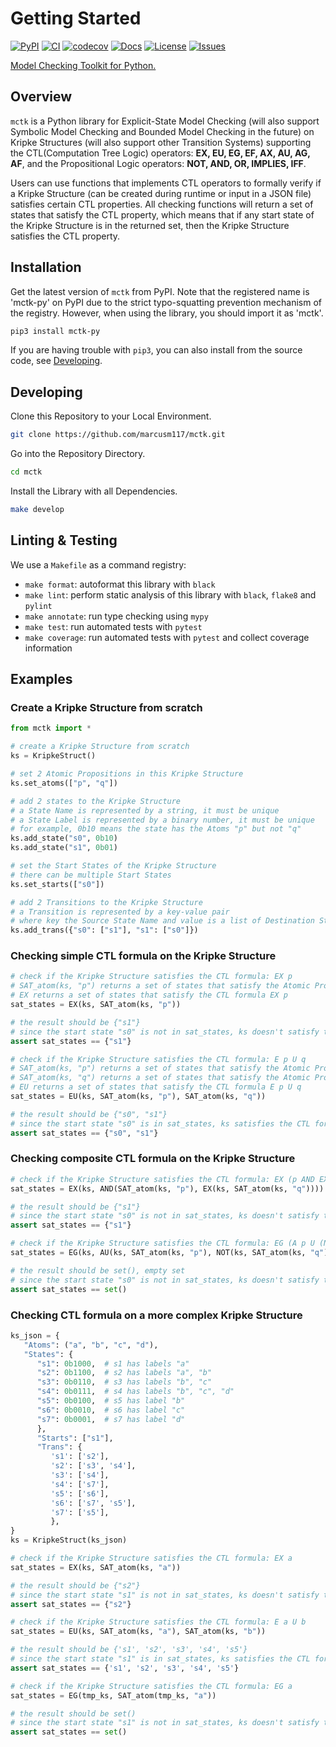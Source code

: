 # Getting Started

[![PyPI](https://img.shields.io/pypi/v/mctk-py?color=blue&label=PyPI)](https://pypi.org/project/mctk-py/) [![CI](https://github.com/marcusm117/mctk/workflows/CI/badge.svg?branch=dev)](https://github.com/marcusm117/mctk/actions?query=workflow%3A%22Build+Status%22) [![codecov](https://codecov.io/gh/marcusm117/mctk/branch/dev/graph/badge.svg)](https://codecov.io/gh/marcusm117/mctk) [![Docs](https://github.com/marcusm117/mctk/workflows/Docs/badge.svg?branch=dev)](https://marcusm117.github.io/mctk/) [![License](https://img.shields.io/badge/License-Apache_2.0-green)](https://github.com/marcusm117/mctk/blob/dev/LICENSE) [![Issues](https://img.shields.io/github/issues/marcusm117/FV_mctk?color=red&label=Issues)](https://github.com/marcusm117/mctk/issues)

[Model Checking Toolkit for Python.](https://marcusm117.github.io/mctk/)

## Overview

`mctk` is a Python library for Explicit-State Model Checking (will also support Symbolic Model Checking and Bounded Model Checking in the future) on Kripke Structures (will also support other Transition Systems) supporting the CTL(Computation Tree Logic) operators: **EX, EU, EG, EF, AX, AU, AG, AF**, and the Propositional Logic operators: **NOT, AND, OR, IMPLIES, IFF**.

Users can use functions that implements CTL operators to formally verify if a Kripke Structure (can be created during runtime or input in a JSON file) satisfies certain CTL properties. All checking functions will return a set of states that satisfy the CTL property, which means that if any start state of the Kripke Structure is in the returned set, then the Kripke Structure satisfies the CTL property.

## Installation

Get the latest version of `mctk` from PyPI. Note that the registered name is 'mctk-py' on PyPI due to the strict typo-squatting prevention mechanism of the registry. However, when using the library, you should import it as 'mctk'.

   ``` bash
   pip3 install mctk-py
   ```

If you are having trouble with `pip3`, you can also install from the source code, see [Developing](#developing).

## Developing

Clone this Repository to your Local Environment.

   ``` bash
   git clone https://github.com/marcusm117/mctk.git
   ```

Go into the Repository Directory.

   ``` bash
   cd mctk
   ```

Install the Library with all Dependencies.

   ``` bash
   make develop
   ```

## Linting & Testing

We use a `Makefile` as a command registry:

- `make format`: autoformat  this library with `black`
- `make lint`: perform static analysis of this library with `black`, `flake8` and `pylint`
- `make annotate`: run type checking using `mypy`
- `make test`: run automated tests with `pytest`
- `make coverage`: run automated tests with `pytest` and collect coverage information

## Examples

### Create a Kripke Structure from scratch

``` python
from mctk import *

# create a Kripke Structure from scratch
ks = KripkeStruct()

# set 2 Atomic Propositions in this Kripke Structure
ks.set_atoms(["p", "q"])

# add 2 states to the Kripke Structure
# a State Name is represented by a string, it must be unique
# a State Label is represented by a binary number, it must be unique
# for example, 0b10 means the state has the Atoms "p" but not "q"
ks.add_state("s0", 0b10)
ks.add_state("s1", 0b01)

# set the Start States of the Kripke Structure
# there can be multiple Start States
ks.set_starts(["s0"])

# add 2 Transitions to the Kripke Structure
# a Transition is represented by a key-value pair
# where key the Source State Name and value is a list of Destination State Names
ks.add_trans({"s0": ["s1"], "s1": ["s0"]})
```

### Checking simple CTL formula on the Kripke Structure

``` python
# check if the Kripke Structure satisfies the CTL formula: EX p
# SAT_atom(ks, "p") returns a set of states that satisfy the Atomic Proposition p
# EX returns a set of states that satisfy the CTL formula EX p
sat_states = EX(ks, SAT_atom(ks, "p"))

# the result should be {"s1"}
# since the start state "s0" is not in sat_states, ks doesn't satisfy the CTL formula
assert sat_states == {"s1"}

# check if the Kripke Structure satisfies the CTL formula: E p U q
# SAT_atom(ks, "p") returns a set of states that satisfy the Atomic Proposition p
# SAT_atom(ks, "q") returns a set of states that satisfy the Atomic Proposition q
# EU returns a set of states that satisfy the CTL formula E p U q
sat_states = EU(ks, SAT_atom(ks, "p"), SAT_atom(ks, "q"))

# the result should be {"s0", "s1"}
# since the start state "s0" is in sat_states, ks satisfies the CTL formula
assert sat_states == {"s0", "s1"}
```

### Checking composite CTL formula on the Kripke Structure

``` python
# check if the Kripke Structure satisfies the CTL formula: EX (p AND EX q)
sat_states = EX(ks, AND(SAT_atom(ks, "p"), EX(ks, SAT_atom(ks, "q"))))

# the result should be {"s1"}
# since the start state "s0" is not in sat_states, ks doesn't satisfy the CTL formula
assert sat_states == {"s1"}

# check if the Kripke Structure satisfies the CTL formula: EG (A p U (NOT q))
sat_states = EG(ks, AU(ks, SAT_atom(ks, "p"), NOT(ks, SAT_atom(ks, "q"))))

# the result should be set(), empty set
# since the start state "s0" is not in sat_states, ks doesn't satisfy the CTL formula
assert sat_states == set()
```

### Checking CTL formula on a more complex Kripke Structure

``` python
ks_json = {
   "Atoms": ("a", "b", "c", "d"),
   "States": {
      "s1": 0b1000,  # s1 has labels "a"
      "s2": 0b1100,  # s2 has labels "a", "b"
      "s3": 0b0110,  # s3 has labels "b", "c"
      "s4": 0b0111,  # s4 has labels "b", "c", "d"
      "s5": 0b0100,  # s5 has label "b"
      "s6": 0b0010,  # s6 has label "c"
      "s7": 0b0001,  # s7 has label "d"
      },
      "Starts": ["s1"],
      "Trans": {
         's1': ['s2'],
         's2': ['s3', 's4'],
         's3': ['s4'],
         's4': ['s7'],
         's5': ['s6'],
         's6': ['s7', 's5'],
         's7': ['s5'],
         },
}
ks = KripkeStruct(ks_json)

# check if the Kripke Structure satisfies the CTL formula: EX a
sat_states = EX(ks, SAT_atom(ks, "a"))

# the result should be {"s2"}
# since the start state "s1" is not in sat_states, ks doesn't satisfy the CTL formula
assert sat_states == {"s2"}

# check if the Kripke Structure satisfies the CTL formula: E a U b
sat_states = EU(ks, SAT_atom(ks, "a"), SAT_atom(ks, "b"))

# the result should be {'s1', 's2', 's3', 's4', 's5'}
# since the start state "s1" is in sat_states, ks satisfies the CTL formula
assert sat_states == {'s1', 's2', 's3', 's4', 's5'}

# check if the Kripke Structure satisfies the CTL formula: EG a
sat_states = EG(tmp_ks, SAT_atom(tmp_ks, "a"))

# the result should be set()
# since the start state "s1" is not in sat_states, ks doesn't satisfy the CTL formula
assert sat_states == set()
```
